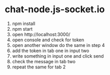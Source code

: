 # chat-node.js-socket.io
1. npm install
2. npm start
3. open http://localhost:3000/
4. open console and check for token
5. open another window do the same in step 4
6. add the token in tab one in input two
7. write something in input one and click send
8. check the message in tab two
9. repeat the same for tab 2

